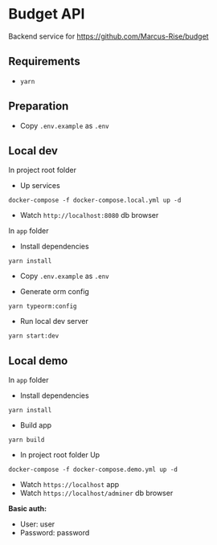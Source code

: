 # Budget API

Backend service for https://github.com/Marcus-Rise/budget

## Requirements

- `yarn`

## Preparation

- Copy `.env.example` as `.env`

## Local dev

In project root folder

- Up services
```shell
docker-compose -f docker-compose.local.yml up -d
```

- Watch `http://localhost:8080` db browser

In `app` folder

- Install dependencies
```shell
yarn install
```

- Copy `.env.example` as `.env`

- Generate orm config
```shell
yarn typeorm:config
```

- Run local dev server
```shell
yarn start:dev
```

## Local demo

In `app` folder

- Install dependencies
```shell
yarn install
```

- Build app
```shell
yarn build
```

- In project root folder Up
```shell
docker-compose -f docker-compose.demo.yml up -d
```

- Watch `https://localhost` app
- Watch `https://localhost/adminer` db browser

**Basic auth:**

- User: user
- Password: password
